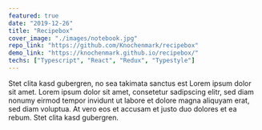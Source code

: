 ```yaml
---
featured: true
date: "2019-12-26"
title: "Recipebox"
cover_image: "./images/notebook.jpg"
repo_link: "https://github.com/Knochenmark/recipebox"
demo_link: "https://knochenmark.github.io/recipebox/"
techs: ["Typescript", "React", "Redux", "Typestyle"]
---
```


Stet clita kasd gubergren, no sea takimata sanctus est Lorem ipsum dolor sit amet. Lorem ipsum dolor sit amet, consetetur sadipscing elitr, sed diam nonumy eirmod tempor invidunt ut labore et dolore magna aliquyam erat, sed diam voluptua. At vero eos et accusam et justo duo dolores et ea rebum. Stet clita kasd gubergren.
